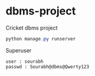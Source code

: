 # dbms-project
Cricket dbms project


```powershell
python manage.py runserver
```
Superuser
```
user : sourabh
passwd : Sourabh@dbms@Qwerty123
```